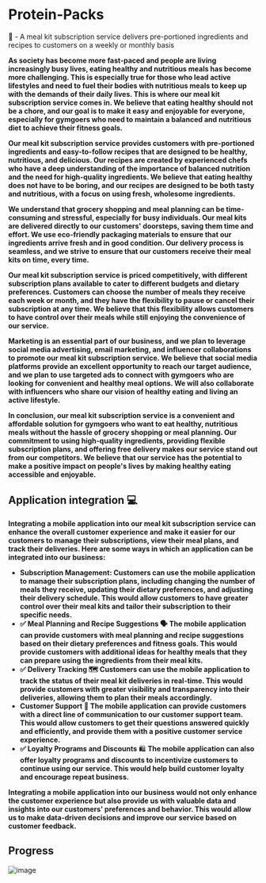 # Protein-Packs
🍴 - A meal kit subscription service delivers pre-portioned ingredients and recipes to customers on a weekly or monthly basis

**As society has become more fast-paced and people are living increasingly busy lives, eating healthy and nutritious meals has become more challenging. This is especially true for those who lead active lifestyles and need to fuel their bodies with nutritious meals to keep up with the demands of their daily lives. This is where our meal kit subscription service comes in. We believe that eating healthy should not be a chore, and our goal is to make it easy and enjoyable for everyone, especially for gymgoers who need to maintain a balanced and nutritious diet to achieve their fitness goals.**

**Our meal kit subscription service provides customers with pre-portioned ingredients and easy-to-follow recipes that are designed to be healthy, nutritious, and delicious. Our recipes are created by experienced chefs who have a deep understanding of the importance of balanced nutrition and the need for high-quality ingredients. We believe that eating healthy does not have to be boring, and our recipes are designed to be both tasty and nutritious, with a focus on using fresh, wholesome ingredients.**

**We understand that grocery shopping and meal planning can be time-consuming and stressful, especially for busy individuals. Our meal kits are delivered directly to our customers' doorsteps, saving them time and effort. We use eco-friendly packaging materials to ensure that our ingredients arrive fresh and in good condition. Our delivery process is seamless, and we strive to ensure that our customers receive their meal kits on time, every time.**

**Our meal kit subscription service is priced competitively, with different subscription plans available to cater to different budgets and dietary preferences. Customers can choose the number of meals they receive each week or month, and they have the flexibility to pause or cancel their subscription at any time. We believe that this flexibility allows customers to have control over their meals while still enjoying the convenience of our service.**

**Marketing is an essential part of our business, and we plan to leverage social media advertising, email marketing, and influencer collaborations to promote our meal kit subscription service. We believe that social media platforms provide an excellent opportunity to reach our target audience, and we plan to use targeted ads to connect with gymgoers who are looking for convenient and healthy meal options. We will also collaborate with influencers who share our vision of healthy eating and living an active lifestyle.**

**In conclusion, our meal kit subscription service is a convenient and affordable solution for gymgoers who want to eat healthy, nutritious meals without the hassle of grocery shopping or meal planning. Our commitment to using high-quality ingredients, providing flexible subscription plans, and offering free delivery makes our service stand out from our competitors. We believe that our service has the potential to make a positive impact on people's lives by making healthy eating accessible and enjoyable.**

## Application integration 💻

**Integrating a mobile application into our meal kit subscription service can enhance the overall customer experience and make it easier for our customers to manage their subscriptions, view their meal plans, and track their deliveries. Here are some ways in which an application can be integrated into our business:**

- **Subscription Management: Customers can use the mobile application to manage their subscription plans, including changing the number of meals they receive, updating their dietary preferences, and adjusting their delivery schedule. This would allow customers to have greater control over their meal kits and tailor their subscription to their specific needs.**
- **✅ Meal Planning and Recipe Suggestions 🗣 The mobile application can provide customers with meal planning and recipe suggestions based on their dietary preferences and fitness goals. This would provide customers with additional ideas for healthy meals that they can prepare using the ingredients from their meal kits.**
- **✅ Delivery Tracking 🗺 Customers can use the mobile application to track the status of their meal kit deliveries in real-time. This would provide customers with greater visibility and transparency into their deliveries, allowing them to plan their meals accordingly.**
- **Customer Support 🎤 The mobile application can provide customers with a direct line of communication to our customer support team. This would allow customers to get their questions answered quickly and efficiently, and provide them with a positive customer service experience.**
- **✅ Loyalty Programs and Discounts** 🛍️ **The mobile application can also offer loyalty programs and discounts to incentivize customers to continue using our service. This would help build customer loyalty and encourage repeat business.**

**Integrating a mobile application into our business would not only enhance the customer experience but also provide us with valuable data and insights into our customers' preferences and behavior. This would allow us to make data-driven decisions and improve our service based on customer feedback.**

## Progress

![image](https://github.com/Aby-ss/Protein-Packs/assets/103417697/f708b8ed-cf53-4529-82e5-f4fc494f7598)
